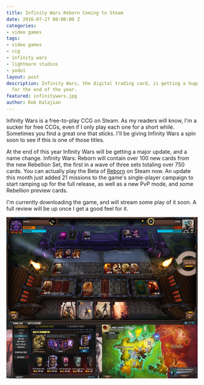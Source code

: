```yaml
---
title: Infinity Wars Reborn Coming to Steam
date: 2016-07-27 00:00:00 Z
categories:
- video games
tags:
- video games
- ccg
- infinity wars
- lightmare studios
- yodo1
layout: post
description: Infinity Wars, the digital trading card, is getting a huge update planned
  for the end of the year.
featured: infinitywars.jpg
author: Rob Kalajian
---
```


Infinity Wars is a free-to-play CCG on Steam. As my readers will know, I'm a sucker for free CCGs, even if I only play each one for a short while. Sometimes you find a great one that sticks. I'll be giving Infinity Wars a spin soon to see if this is one of those titles.

At the end of this year Infinity Wars will be getting a major update, and a name change. Infinity Wars: Reborn will contain over 100 new cards from the new Rebellion Set, the first in a wave of three sets totaling over 750 cards. You can actually play the Beta of [Reborn](http://r20.rs6.net/tn.jsp?f=001BE1MCcg31kvC9mDg6BietPJAbTimThISkN-q6sios_b_t2EwOJvUr1Ig2_nxPUs8fU5dsywCfwfJswFPbMkOJn1ljiInazloq7W0jjxCE95-8JLl-_Z20EHO0HfI_1TW5PvKhVxVQfNVEyQ4WTsBT2ewhbYqflrm3LV-CyDRAriRwB_iTmiU5Dd0oE4_TXSWRDwPAW43Ydk=&c=aZHCvDXaOE3_L45izMFISjr92IzsqurVbk5mesioB6sHOGTAjAzGjg==&ch=8GMzshl9x1OpYWQASryU4ZZoVSU0JIhyinGv0_Cd6cJHpocaYu5z0A==) on Steam now. An update this month just added 21 missions to the game's single-player campaign to start ramping up for the full release, as well as a new PvP mode, and some Rebellion preview cards.

I'm currently downloading the game, and will stream some play of it soon. A full review will be up once I get a good feel for it.

![Infinity Wars](/images/infinitywars/infinitywars.jpg)
